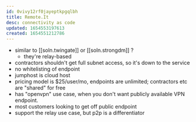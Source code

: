 ```yaml
---
id: 0vivy12rf0jayeptkpgqlbh
title: Remote.It
desc: connectivity as code
updated: 1654553197613
created: 1654551212786
---
```



- similar to [[soln.twingate]] or [[soln.strongdm]] ?
  - they're relay-based
- contractors shouldn't get full subnet access, so it's down to the service
- no whitelisting of endpoint
- jumphost is cloud host
- pricing model is $25/user/mo, endpoints are unlimited; contractors etc are "shared" for free
- has "openvpn" use case, when you don't want publicly available VPN endpoint.
- most customers looking to get off public endpoint
- support the relay use case, but p2p is a differentiator